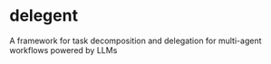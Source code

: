 # delegent
A framework for task decomposition and delegation for multi-agent workflows powered by LLMs
